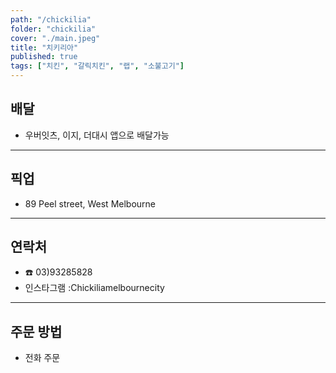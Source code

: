 ```yaml
---
path: "/chickilia"
folder: "chickilia"
cover: "./main.jpeg"
title: "치키리아"
published: true
tags: ["치킨", "갈릭치킨", "랩", "소불고기"] 
---
```


## 배달
- 우버잇츠, 이지, 더대시 앱으로 배달가능
---

## 픽업
- 89 Peel street, West Melbourne
---

## 연락처
- ☎️ 03)93285828
- 인스타그램 :Chickiliamelbournecity


---

## 주문 방법
- 전화 주문

